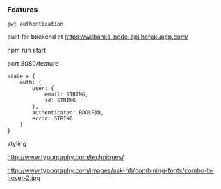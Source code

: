 ### Features

    jwt authentication

built for backend at 
https://wilbanks-node-api.herokuapp.com/

npm run start

port 8080/feature

    state = {
        auth: {
            user: {
                email: STRING,
                id: STRING
            },
            authenticated: BOOLEAN,
            error: STRING
        }
    }

styling

http://www.typography.com/techniques/


http://www.typography.com/images/ask-hfj/combining-fonts/combo-b-hover-2.jpg
